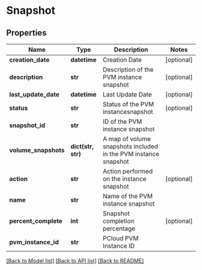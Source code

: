 # Snapshot

## Properties
Name | Type | Description | Notes
------------ | ------------- | ------------- | -------------
**creation_date** | **datetime** | Creation Date | [optional] 
**description** | **str** | Description of the PVM instance snapshot | [optional] 
**last_update_date** | **datetime** | Last Update Date | [optional] 
**status** | **str** | Status of the PVM instancesnapshot | [optional] 
**snapshot_id** | **str** | ID of the PVM instance snapshot | 
**volume_snapshots** | **dict(str, str)** | A map of volume snapshots included in the PVM instance snapshot | 
**action** | **str** | Action performed on the instance snapshot | [optional] 
**name** | **str** | Name of the PVM instance snapshot | 
**percent_complete** | **int** | Snapshot completion percentage | [optional] 
**pvm_instance_id** | **str** | PCloud PVM Instance ID | 

[[Back to Model list]](../README.md#documentation-for-models) [[Back to API list]](../README.md#documentation-for-api-endpoints) [[Back to README]](../README.md)


